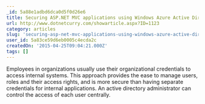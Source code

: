 ```yaml
---
_id: 5a88e1adbd6dca0d5f0d26e6
title: Securing ASP.NET MVC applications using Windows Azure Active Directory
url: http://www.dotnetcurry.com/showarticle.aspx?ID=1123
category: articles
slug: 'securing-asp-net-mvc-applications-using-windows-azure-active-directory'
user_id: 5a83ce59d6eb0005c4ecda2c
createdOn: '2015-04-25T09:04:21.000Z'
tags: []
---
```


Employees in organizations usually use their organizational credentials to access internal systems. This approach provides the ease to manage users, roles and their access rights, and is more secure than having separate credentials for internal applications. An active directory administrator can control the access of each user centrally.
